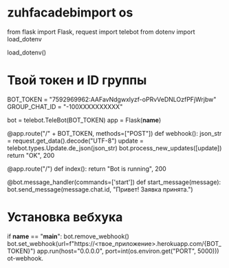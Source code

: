 # zuhfacadebimport os
from flask import Flask, request
import telebot
from dotenv import load_dotenv

load_dotenv()

# Твой токен и ID группы
BOT_TOKEN = "7592969962:AAFavNdgwxlyzf-oPRvVeDNLOzfPFjWrjbw"
GROUP_CHAT_ID = "-100XXXXXXXXXX"

bot = telebot.TeleBot(BOT_TOKEN)
app = Flask(__name__)

@app.route("/" + BOT_TOKEN, methods=["POST"])
def webhook():
    json_str = request.get_data().decode("UTF-8")
    update = telebot.types.Update.de_json(json_str)
    bot.process_new_updates([update])
    return "OK", 200

@app.route("/")
def index():
    return "Bot is running", 200

@bot.message_handler(commands=['start'])
def start_message(message):
    bot.send_message(message.chat.id, "Привет! Заявка принята.")

# Установка вебхука
if __name__ == "__main__":
    bot.remove_webhook()
    bot.set_webhook(url=f"https://<твое_приложение>.herokuapp.com/{BOT_TOKEN}")
    app.run(host="0.0.0.0", port=int(os.environ.get("PORT", 5000)))
ot-webhook.
